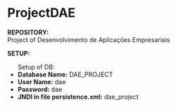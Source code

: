 # ProjectDAE

<b> REPOSITORY: </b> </br>
Project of Desenvolvimento de Aplicações Empresariais

<b> SETUP: </b>
<ul>
  Setup of DB:
  <li><b>Database Name:</b> DAE_PROJECT</li>
  <li><b>User Name:</b> dae</li>
  <li><b>Password:</b> dae</li>
  <li><b>JNDI in file persistence.xml:</b> dae_project</li>
</ul>
